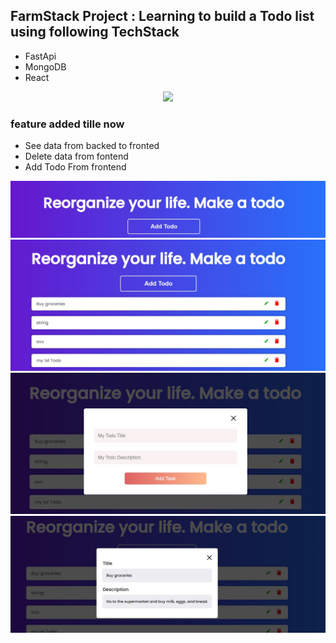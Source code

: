 ## FarmStack Project : Learning to build a Todo list using following TechStack
- FastApi
- MongoDB
- React
<p align="center">
  <a href="https://skillicons.dev">
    <img src="https://skillicons.dev/icons?i=git,html,css,js,react,python,fastapi,mongodb" />
  </a>
</p>

### feature added tille now
- See data from backed to fronted
- Delete data from fontend
- Add Todo From frontend

![image](/frontend/SS/BasePage_noTodoAvailabe.jpg)
![image](/frontend/SS/BasePage_SomeTodoThere.jpg)
![image](/frontend/SS/addingNewTodo.jpg)
![image](/frontend/SS/clickOnTtile_ExpandedForm.jpg)

